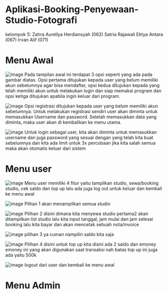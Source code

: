# Aplikasi-Booking-Penyewaan-Studio-Fotografi

kelompok 5:
Zahra Aurellya Herdiansyah (062)
Satria Rajawali Ektya Antara (067)
Irvan Alif (071)

# Menu Awal
![image](https://github.com/user-attachments/assets/5c3cf267-628e-4cdc-aa2e-0fe33c238232)
Pada tampilan awal ini terdapat 3 opsi seperti yang ada pada gambar diatas. Opsi pertama ditujukan kepada user yang belum memiliki akun sebelumnya agar bisa mendaftar, opsi kedua ditujukan kepada yang telah memiliki akun untuk melakukan login dan siap memakai program dan opsi ketiga ditujukan apabila ingin keluar dari program.

![image](https://github.com/user-attachments/assets/2226aaf5-6987-489d-9984-27621f11ef7a)
Opsi registrasi ditujukan kepada user yang belum memiliki akun sebelumnya. Untuk melakukan registrasi sendiri user akan diminta untuk memasukkan Username dan password. Setelah memasukkan data yang diminta, maka user akan di kembalikan ke menu utama.

![image](https://github.com/user-attachments/assets/fd53cf3f-a380-483e-8bb2-98b2099ada92)
Untuk login sebagai user, kita akan diminta untuk memasukkan username dan juga password yang sesuai dengan yang telah kita buat sebelumnya dan kita ada limit untuk 3x percobaan jika kita salah semua maka akan otomatis keluar dari sistem

# Menu user
![image](https://github.com/user-attachments/assets/625e63f7-229d-48c1-bb00-8c1a4d46fe4b)
Menu user memiliki 4 fitur yaitu tampilkan studio, sewa/booking studio, cek saldo dan top up
lalu ada juga log out untuk keluar dan kembali ke menu awal

![image](https://github.com/user-attachments/assets/271771d3-374e-40fd-9007-ff00427ca295)
Pilhan 1 akan menampilkan semua studio 

![image](https://github.com/user-attachments/assets/1f229c7f-2295-46ea-857b-5cf9a65b16ce)
Pilihan 2 disini dimana kita menyewa studio pertama2 akan ditampilkan list studio lalu kita input tanggal, jam mulai dan jam selesai booking lalu kita bayar dan akan mencetak sebuah nota/invoice

![image](https://github.com/user-attachments/assets/fb0013d0-acc4-4de4-844c-60d6df81d093)
pilihan 3 ya cuman nampilin saldo kita saja

![image](https://github.com/user-attachments/assets/ad7330f6-ef9b-413b-a261-6e47d18a3db9)
Pilihan 4 disini untuk top up kita disini ada 2 saldo dan emoney emoney ini yang akan digunakan saat transaksi nah batas top up ini juga ada yaitu 500k

![image](https://github.com/user-attachments/assets/bc266236-5f1d-44e9-a1b2-e8610411824d)
logout dari user dan kembali ke menu awal

# Menu Admin
